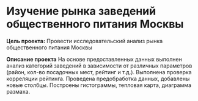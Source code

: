 # Изучение рынка заведений общественного питания Москвы

**Цель проекта:** Провести исследовательский анализ рынка общественного питания Москвы

**Описание проекта** На основе предоставленных данных выполнен анализ категорий заведений в зависимости от различных параметров (район, кол-во посадочных мест, рейтинг и т.д.). Выполнена проверка корреляции рейтинга. 
Проведена предобработка данных, добавлены новые столбцы. Построены гистограммы, тепловая карта, диаграмма размаха.
